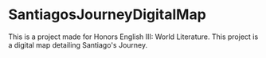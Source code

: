 # SantiagosJourneyDigitalMap
This is a project made for Honors English III: World Literature. This project is a digital map detailing Santiago's Journey. 
